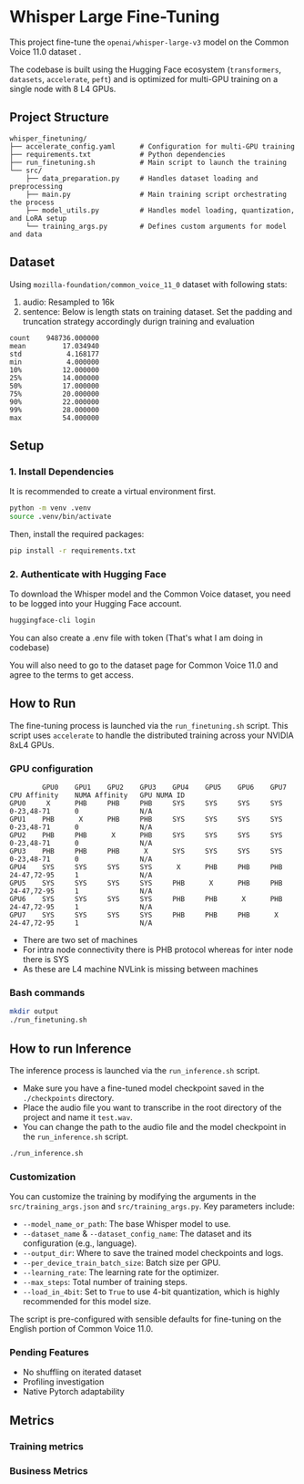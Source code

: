# Whisper Large Fine-Tuning 

This project fine-tune the `openai/whisper-large-v3` model on the Common Voice 11.0 dataset .

The codebase is built using the Hugging Face ecosystem (`transformers`, `datasets`, `accelerate`, `peft`) and is optimized for multi-GPU training on a single node with 8 L4 GPUs.

## Project Structure

```
whisper_finetuning/
├── accelerate_config.yaml      # Configuration for multi-GPU training
├── requirements.txt            # Python dependencies
├── run_finetuning.sh           # Main script to launch the training
└── src/
    ├── data_preparation.py     # Handles dataset loading and preprocessing
    ├── main.py                 # Main training script orchestrating the process
    ├── model_utils.py          # Handles model loading, quantization, and LoRA setup
    └── training_args.py        # Defines custom arguments for model and data
```
## Dataset

Using ```mozilla-foundation/common_voice_11_0``` dataset with following stats:
1. audio: Resampled to 16k
2. sentence: Below is length stats on training dataset. Set the padding and truncation strategy accordingly durign training and evaluation 
```
count    948736.000000
mean         17.034940
std           4.168177
min           4.000000
10%          12.000000
25%          14.000000
50%          17.000000
75%          20.000000
90%          22.000000
99%          28.000000
max          54.000000

```

## Setup

### 1. Install Dependencies

It is recommended to create a virtual environment first.

```bash
python -m venv .venv
source .venv/bin/activate
```

Then, install the required packages:

```bash
pip install -r requirements.txt
```

### 2. Authenticate with Hugging Face

To download the Whisper model and the Common Voice dataset, you need to be logged into your Hugging Face account.

```bash
huggingface-cli login
```

You can also create a .env file with token (That's what I am doing in codebase)

You will also need to go to the dataset page for Common Voice 11.0 and agree to the terms to get access.

## How to Run

The fine-tuning process is launched via the `run_finetuning.sh` script. This script uses `accelerate` to handle the distributed training across your NVIDIA 8xL4 GPUs.

### GPU configuration

```
        GPU0    GPU1    GPU2    GPU3    GPU4    GPU5    GPU6    GPU7    CPU Affinity    NUMA Affinity   GPU NUMA ID
GPU0     X      PHB     PHB     PHB     SYS     SYS     SYS     SYS     0-23,48-71      0               N/A
GPU1    PHB      X      PHB     PHB     SYS     SYS     SYS     SYS     0-23,48-71      0               N/A
GPU2    PHB     PHB      X      PHB     SYS     SYS     SYS     SYS     0-23,48-71      0               N/A
GPU3    PHB     PHB     PHB      X      SYS     SYS     SYS     SYS     0-23,48-71      0               N/A
GPU4    SYS     SYS     SYS     SYS      X      PHB     PHB     PHB     24-47,72-95     1               N/A
GPU5    SYS     SYS     SYS     SYS     PHB      X      PHB     PHB     24-47,72-95     1               N/A
GPU6    SYS     SYS     SYS     SYS     PHB     PHB      X      PHB     24-47,72-95     1               N/A
GPU7    SYS     SYS     SYS     SYS     PHB     PHB     PHB      X      24-47,72-95     1               N/A

```
- There are two set of machines 
- For intra node connectivity there is PHB protocol whereas for inter node there is SYS
- As these are L4 machine NVLink is missing between machines 

### Bash commands
```bash
mkdir output
./run_finetuning.sh
```

## How to run Inference
The inference process is launched via the `run_inference.sh` script. 
- Make sure you have a fine-tuned model checkpoint saved in the `./checkpoints` directory.
- Place the audio file you want to transcribe in the root directory of the project and name it `test.wav`.
- You can change the path to the audio file and the model checkpoint in the `run_inference.sh` script.

```bash
./run_inference.sh
```

### Customization

You can customize the training by modifying the arguments in the `src/training_args.json` and `src/training_args.py`. Key parameters include:
- `--model_name_or_path`: The base Whisper model to use.
- `--dataset_name` & `--dataset_config_name`: The dataset and its configuration (e.g., language).
- `--output_dir`: Where to save the trained model checkpoints and logs.
- `--per_device_train_batch_size`: Batch size per GPU.
- `--learning_rate`: The learning rate for the optimizer.
- `--max_steps`: Total number of training steps.
- `--load_in_4bit`: Set to `True` to use 4-bit quantization, which is highly recommended for this model size.

The script is pre-configured with sensible defaults for fine-tuning on the English portion of Common Voice 11.0.


### Pending Features
- No shuffling on iterated dataset
- Profiling investigation
- Native Pytorch adaptability

## Metrics

### Training metrics


### Business Metrics